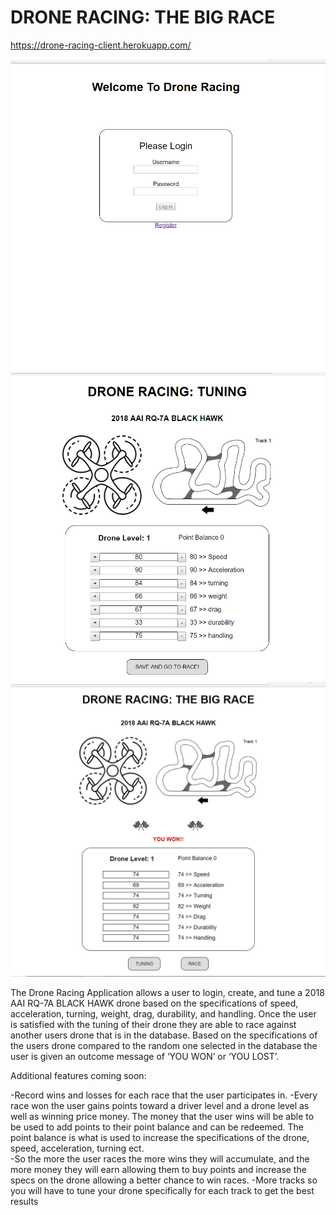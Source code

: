 #  DRONE RACING: THE BIG RACE  

https://drone-racing-client.herokuapp.com/

![](https://github.com/thinkful-ei22/Chasen-DroneRacing-client/blob/master/images/Screenshot16.12.37.png?raw=true)
![](https://github.com/thinkful-ei22/Chasen-DroneRacing-client/blob/master/images/Screensho16.10.03.png?raw=true)
![](https://github.com/thinkful-ei22/Chasen-DroneRacing-client/blob/master/images/Screenshot16.12.24.png?raw=true)

The Drone Racing Application allows a user to login, create, and tune a 2018 AAI RQ-7A BLACK HAWK drone based on the specifications of speed, acceleration, turning, weight, drag, durability, and handling.  Once the user is satisfied with the tuning of their drone they are able to race against another users drone that is in the database.  Based on the specifications of the users drone compared to the random one selected in the database the user is given an outcome message of ‘YOU WON’ or ‘YOU LOST’.  

Additional features coming soon:

-Record wins and losses for each race that the user participates in. 
-Every race won the user gains points toward a driver level and a drone level as well as winning price money.  The money that the user       wins will be able to be used to add points to their point balance and can be redeemed.  The point balance is what is used to increase     the specifications of the drone, speed, acceleration, turning ect.  
-So the more the user races the more wins they will accumulate, and the more money they will earn allowing them to buy points and increase   the specs on the drone allowing a better chance to win races.
-More tracks so you will have to tune your drone specifically for each track to get the best results



